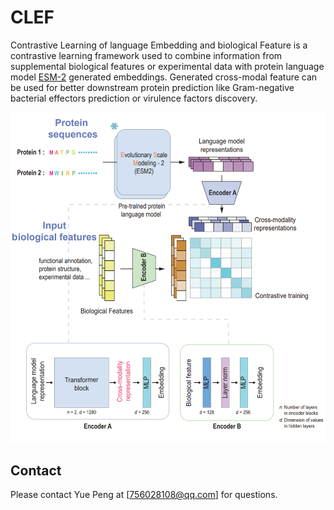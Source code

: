 # CLEF
Contrastive Learning of language Embedding and biological Feature is a contrastive learning framework used to combine information from supplemental biological features or experimental data with protein language model [ESM-2](https://github.com/facebookresearch/esm) generated embeddings. Generated cross-modal feature can be used for better downstream protein prediction like Gram-negative bacterial effectors prediction or virulence factors discovery.

![](./Material/Main.jpg)


## Contact

Please contact Yue Peng at [756028108@qq.com] for questions.
